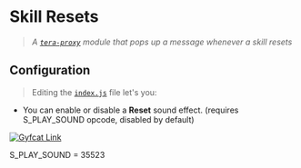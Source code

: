 # Skill Resets
> _A [``tera-proxy``](https://github.com/pinkipi/tera-proxy) module that pops up a message whenever a skill resets_ 

## Configuration
> Editing the [`index.js`](https://github.com/mister-kay/skill-resets/blob/master/index.js) file let's you:

- You can enable or disable a **Reset** sound effect. (requires S_PLAY_SOUND opcode, disabled by default)

[![Gyfcat Link](https://thumbs.gfycat.com/ValidPertinentBlackfish-size_restricted.gif)](https://gfycat.com/ValidPertinentBlackfish)

S_PLAY_SOUND = 35523
